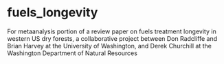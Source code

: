 # fuels_longevity
For metaanalysis portion of a review paper on fuels treatment longevity in western US dry forests, a collaborative project between Don Radcliffe and Brian Harvey at the University of Washington, and Derek Churchill at the Washington Department of Natural Resources
